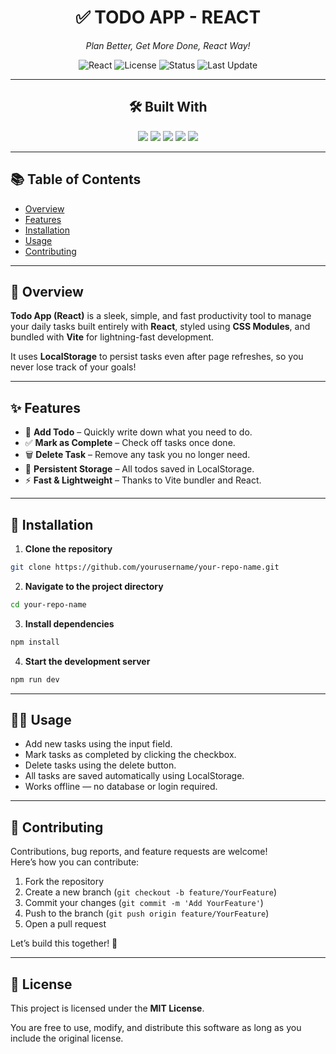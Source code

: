 <div align="center">

# ✅ TODO APP - REACT

*Plan Better, Get More Done, React Way!*

![React](https://img.shields.io/badge/Built%20With-React-61DAFB?logo=react)
![License](https://img.shields.io/badge/License-MIT-brightgreen)
![Status](https://img.shields.io/badge/Status-Completed-blue)
![Last Update](https://img.shields.io/badge/Last%20Update-July%202025-lightgrey)

---

## 🛠️ Built With

<img src="https://img.shields.io/badge/React-18.x-blue?logo=react" />
<img src="https://img.shields.io/badge/JavaScript-ES6-yellow" />
<img src="https://img.shields.io/badge/CSS-Modules-blueviolet" />
<img src="https://img.shields.io/badge/Vite-Speed%20Booster-orange" />
<img src="https://img.shields.io/badge/LocalStorage-Persistence-informational" />

</div>

---

## 📚 Table of Contents

- [Overview](#overview)
- [Features](#features)
- [Installation](#installation)
- [Usage](#usage)
- [Contributing](#contributing)


---

## 📖 Overview

**Todo App (React)** is a sleek, simple, and fast productivity tool to manage your daily tasks built entirely with **React**, styled using **CSS Modules**, and bundled with **Vite** for lightning-fast development.

It uses **LocalStorage** to persist tasks even after page refreshes, so you never lose track of your goals!

---

## ✨ Features

- 📝 **Add Todo** – Quickly write down what you need to do.
- ✅ **Mark as Complete** – Check off tasks once done.
- 🗑️ **Delete Task** – Remove any task you no longer need.
- 💾 **Persistent Storage** – All todos saved in LocalStorage.
- ⚡ **Fast & Lightweight** – Thanks to Vite bundler and React.

---


## 🚀 Installation

1. **Clone the repository**

```bash
git clone https://github.com/yourusername/your-repo-name.git
```

2. **Navigate to the project directory**

```bash
cd your-repo-name
```

3. **Install dependencies**

```bash
npm install
```

4. **Start the development server**

```bash
npm run dev
```

---

## 🧑‍💻 Usage

- Add new tasks using the input field.
- Mark tasks as completed by clicking the checkbox.
- Delete tasks using the delete button.
- All tasks are saved automatically using LocalStorage.
- Works offline — no database or login required.

---

## 🤝 Contributing

Contributions, bug reports, and feature requests are welcome!  
Here’s how you can contribute:

1. Fork the repository  
2. Create a new branch (`git checkout -b feature/YourFeature`)  
3. Commit your changes (`git commit -m 'Add YourFeature'`)  
4. Push to the branch (`git push origin feature/YourFeature`)  
5. Open a pull request

Let’s build this together! 💪

---

## 📄 License

This project is licensed under the **MIT License**.

You are free to use, modify, and distribute this software as long as you include the original license.



